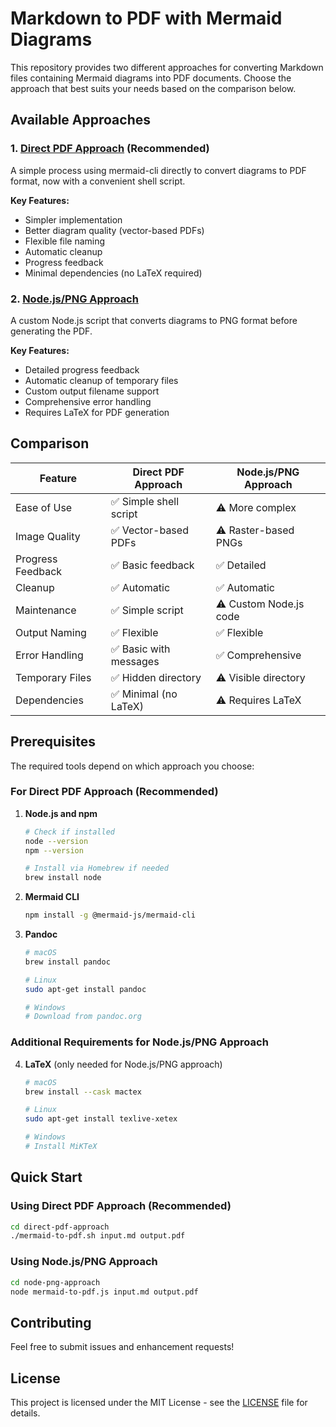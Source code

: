# Markdown to PDF with Mermaid Diagrams

This repository provides two different approaches for converting Markdown files containing Mermaid diagrams into PDF documents. Choose the approach that best suits your needs based on the comparison below.

## Available Approaches

### 1. [Direct PDF Approach](./direct-pdf-approach/) (Recommended)
A simple process using mermaid-cli directly to convert diagrams to PDF format, now with a convenient shell script.

**Key Features:**
- Simpler implementation
- Better diagram quality (vector-based PDFs)
- Flexible file naming
- Automatic cleanup
- Progress feedback
- Minimal dependencies (no LaTeX required)

### 2. [Node.js/PNG Approach](./node-png-approach/)
A custom Node.js script that converts diagrams to PNG format before generating the PDF.

**Key Features:**
- Detailed progress feedback
- Automatic cleanup of temporary files
- Custom output filename support
- Comprehensive error handling
- Requires LaTeX for PDF generation

## Comparison

| Feature | Direct PDF Approach | Node.js/PNG Approach |
|---------|-------------------|---------------------|
| Ease of Use | ✅ Simple shell script | ⚠️ More complex |
| Image Quality | ✅ Vector-based PDFs | ⚠️ Raster-based PNGs |
| Progress Feedback | ✅ Basic feedback | ✅ Detailed |
| Cleanup | ✅ Automatic | ✅ Automatic |
| Maintenance | ✅ Simple script | ⚠️ Custom Node.js code |
| Output Naming | ✅ Flexible | ✅ Flexible |
| Error Handling | ✅ Basic with messages | ✅ Comprehensive |
| Temporary Files | ✅ Hidden directory | ⚠️ Visible directory |
| Dependencies | ✅ Minimal (no LaTeX) | ⚠️ Requires LaTeX |

## Prerequisites

The required tools depend on which approach you choose:

### For Direct PDF Approach (Recommended)
1. **Node.js and npm**
   ```bash
   # Check if installed
   node --version
   npm --version
   
   # Install via Homebrew if needed
   brew install node
   ```

2. **Mermaid CLI**
   ```bash
   npm install -g @mermaid-js/mermaid-cli
   ```

3. **Pandoc**
   ```bash
   # macOS
   brew install pandoc
   
   # Linux
   sudo apt-get install pandoc
   
   # Windows
   # Download from pandoc.org
   ```

### Additional Requirements for Node.js/PNG Approach
4. **LaTeX** (only needed for Node.js/PNG approach)
   ```bash
   # macOS
   brew install --cask mactex
   
   # Linux
   sudo apt-get install texlive-xetex
   
   # Windows
   # Install MiKTeX
   ```

## Quick Start

### Using Direct PDF Approach (Recommended)
```bash
cd direct-pdf-approach
./mermaid-to-pdf.sh input.md output.pdf
```

### Using Node.js/PNG Approach
```bash
cd node-png-approach
node mermaid-to-pdf.js input.md output.pdf
```

## Contributing

Feel free to submit issues and enhancement requests!

## License

This project is licensed under the MIT License - see the [LICENSE](LICENSE) file for details.
